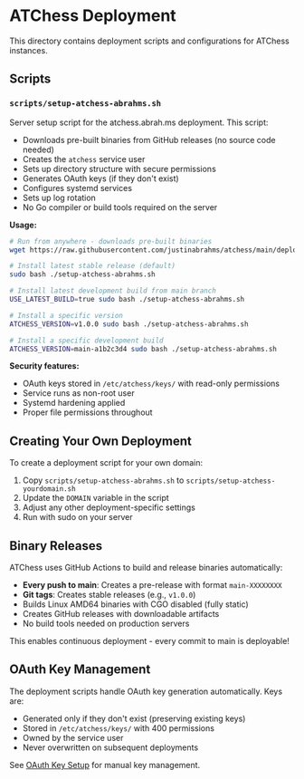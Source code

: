 # ATChess Deployment

This directory contains deployment scripts and configurations for ATChess instances.

## Scripts

### `scripts/setup-atchess-abrahms.sh`

Server setup script for the atchess.abrah.ms deployment. This script:

- Downloads pre-built binaries from GitHub releases (no source code needed)
- Creates the `atchess` service user
- Sets up directory structure with secure permissions
- Generates OAuth keys (if they don't exist)
- Configures systemd services
- Sets up log rotation
- No Go compiler or build tools required on the server

**Usage:**
```bash
# Run from anywhere - downloads pre-built binaries
wget https://raw.githubusercontent.com/justinabrahms/atchess/main/deploy/scripts/setup-atchess-abrahms.sh

# Install latest stable release (default)
sudo bash ./setup-atchess-abrahms.sh

# Install latest development build from main branch
USE_LATEST_BUILD=true sudo bash ./setup-atchess-abrahms.sh

# Install a specific version
ATCHESS_VERSION=v1.0.0 sudo bash ./setup-atchess-abrahms.sh

# Install a specific development build
ATCHESS_VERSION=main-a1b2c3d4 sudo bash ./setup-atchess-abrahms.sh
```

**Security features:**
- OAuth keys stored in `/etc/atchess/keys/` with read-only permissions
- Service runs as non-root user
- Systemd hardening applied
- Proper file permissions throughout

## Creating Your Own Deployment

To create a deployment script for your own domain:

1. Copy `scripts/setup-atchess-abrahms.sh` to `scripts/setup-atchess-yourdomain.sh`
2. Update the `DOMAIN` variable in the script
3. Adjust any other deployment-specific settings
4. Run with sudo on your server

## Binary Releases

ATChess uses GitHub Actions to build and release binaries automatically:
- **Every push to main**: Creates a pre-release with format `main-XXXXXXXX`
- **Git tags**: Creates stable releases (e.g., `v1.0.0`)
- Builds Linux AMD64 binaries with CGO disabled (fully static)
- Creates GitHub releases with downloadable artifacts
- No build tools needed on production servers

This enables continuous deployment - every commit to main is deployable!

## OAuth Key Management

The deployment scripts handle OAuth key generation automatically. Keys are:
- Generated only if they don't exist (preserving existing keys)
- Stored in `/etc/atchess/keys/` with 400 permissions
- Owned by the service user
- Never overwritten on subsequent deployments

See [OAuth Key Setup](../docs/oauth-key-setup.md) for manual key management.